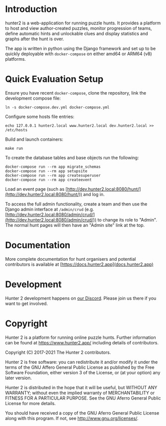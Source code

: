 Introduction
============

hunter2 is a web-application for running puzzle hunts. It provides a platform to host and view author-created puzzles,
monitor progression of teams, define automatic hints and unlockable clues and display statistics and graphs after the
hunt is over.

The app is written in python using the Django framework and set up to be quickly deployable with `docker-compose` on
either amd64 or ARM64 (v8) platforms.

Quick Evaluation Setup
===========

Ensure you have recent `docker-compose`, clone the repository, link the development compose file:
```shell
ln -s docker-compose.dev.yml docker-compose.yml
```

Configure some hosts file entries:
```shell
echo 127.0.0.1 hunter2.local www.hunter2.local dev.hunter2.local >> /etc/hosts
```

Build and launch containers:
```shell
make run
```

To create the database tables and base objects run the following:

```shell
docker-compose run --rm app migrate_schemas
docker-compose run --rm app setupsite
docker-compose run --rm app createsuperuser
docker-compose run --rm app createevent
```

Load an event page (such as [http://dev.hunter2.local:8080/hunt/](http://dev.hunter2.local:8080/hunt/)) and log in.

To access the full admin functionality, create a team and then use the Django admin interface
at `/admin/crud` (e.g. [http://dev.hunter2.local:8080/admin/crud/](http://dev.hunter2.local:8080/admin/crud/))
to change its role to "Admin". The normal hunt pages will then have an "Admin site" link at the top.

Documentation
=============

More complete documentation for hunt organisers and potential contributors is available at
[https://docs.hunter2.app](docs.hunter2.app)

Development
===========

Hunter 2 development happens on [our Discord](https://discord.gg/9jZEcr6FwT).
Please join us there if you want to get involved.

Copyright
=========
Hunter 2 is a platform for running online puzzle hunts. Further information can be found at https://www.hunter2.app/ including details of contributors.

Copyright (C) 2017-2021  The Hunter 2 contributors.

Hunter 2 is free software: you can redistribute it and/or modify it under the terms of the GNU Affero General Public License as published by the Free Software Foundation, either version 3 of the License, or (at your option) any later version.

Hunter 2 is distributed in the hope that it will be useful, but WITHOUT ANY WARRANTY; without even the implied warranty of MERCHANTABILITY or FITNESS FOR A PARTICULAR PURPOSE. See the GNU Aferro General Public License for more details.

You should have received a copy of the GNU Aferro General Public License along with this program. If not, see <http://www.gnu.org/licenses/>.
